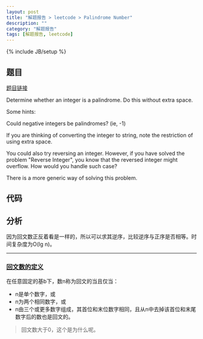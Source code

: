 ```yaml
---
layout: post
title: "解题报告 > leetcode > Palindrome Number"
description: ""
category: "解题报告"
tags: [解题报告, leetcode]
---
```

{% include JB/setup %}

## 题目

[题目链接](https://oj.leetcode.com/problems/palindrome-number/)

Determine whether an integer is a palindrome. Do this without extra space.

Some hints:

Could negative integers be palindromes? (ie, -1)

If you are thinking of converting the integer to string, note the restriction of using extra space.

You could also try reversing an integer. However, if you have solved the problem "Reverse Integer", you know that the reversed integer might overflow. How would you handle such case?

There is a more generic way of solving this problem.

## 代码

<script src="https://gist.github.com/squirrel20/c654f45944e8b653954e.js"></script>

## 分析

因为回文数正反着看是一样的，所以可以求其逆序，比较逆序与正序是否相等。时间复杂度为O(lg n)。

---

### [回文数的定义](http://zh.wikipedia.org/wiki/%E5%9B%9E%E6%96%87%E6%95%B0)

在任意固定的基b下，数n称为回文的当且仅当：

* n是单个数字，或
* n为两个相同数字，或
* n由三个或更多数字组成，其首位和末位数字相同，且从n中去掉该首位和末尾数字后的数也是回文的。

> 回文数大于0，这个是为什么呢。
